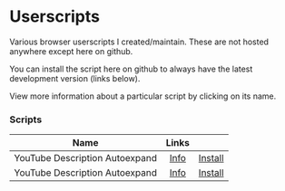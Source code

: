 # Userscripts

Various browser userscripts I created/maintain. These are not hosted anywhere except here on github.

You can install the script here on github to always have the latest development version (links below).

View more information about a particular script by clicking on its name.

### Scripts

| Name |                  Links                  |                                                                                                     |
| ---- |:---------------------------------------:|:---------------------------------------------------------------------------------------------------:|
| YouTube Description Autoexpand | [Info](youtube-description-autoexpand/) |  [Install](../../raw/master/youtube-description-autoexpand/youtube-description-autoexpand.user.js)  |
| YouTube Description Autoexpand |      [Info](youtube-auto-dislike/)      | [Install](../../raw/master/youtube-auto-dislike/youtube-auto-dislikedescription-autoexpand.user.js) |
